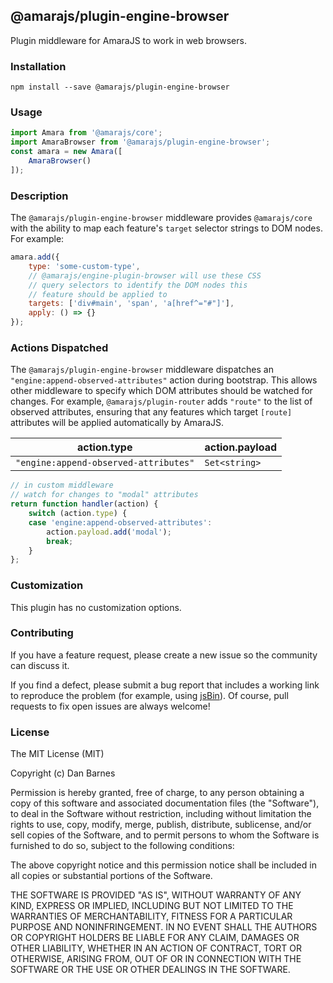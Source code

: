 ## @amarajs/plugin-engine-browser

Plugin middleware for AmaraJS to work in web browsers.

### Installation

`npm install --save @amarajs/plugin-engine-browser`

### Usage

```javascript
import Amara from '@amarajs/core';
import AmaraBrowser from '@amarajs/plugin-engine-browser';
const amara = new Amara([
    AmaraBrowser()
]);
```

### Description

The `@amarajs/plugin-engine-browser` middleware provides `@amarajs/core` with the ability to map each feature's `target` selector strings to DOM nodes. For example:

```javascript
amara.add({
    type: 'some-custom-type',
    // @amarajs/engine-plugin-browser will use these CSS
    // query selectors to identify the DOM nodes this
    // feature should be applied to
    targets: ['div#main', 'span', 'a[href^="#"]'],
    apply: () => {}
});
```

### Actions Dispatched

The `@amarajs/plugin-engine-browser` middleware dispatches an `"engine:append-observed-attributes"` action during bootstrap. This allows other middleware to specify which DOM attributes should be watched for changes. For example, `@amarajs/plugin-router` adds `"route"` to the list of observed attributes, ensuring that any features which target `[route]` attributes will be applied automatically by AmaraJS.

action.type | action.payload
--- | ---
`"engine:append-observed-attributes"` | `Set<string>`

```javascript
// in custom middleware
// watch for changes to "modal" attributes
return function handler(action) {
    switch (action.type) {
    case 'engine:append-observed-attributes':
        action.payload.add('modal');
        break;
    }
};
```

### Customization

This plugin has no customization options.

### Contributing

If you have a feature request, please create a new issue so the community can discuss it.

If you find a defect, please submit a bug report that includes a working link to reproduce the problem (for example, using [jsBin](https://jsbin.com)). Of course, pull requests to fix open issues are always welcome!

### License

The MIT License (MIT)

Copyright (c) Dan Barnes

Permission is hereby granted, free of charge, to any person obtaining a copy of this software and associated documentation files (the "Software"), to deal in the Software without restriction, including without limitation the rights to use, copy, modify, merge, publish, distribute, sublicense, and/or sell copies of the Software, and to permit persons to whom the Software is furnished to do so, subject to the following conditions:

The above copyright notice and this permission notice shall be included in all copies or substantial portions of the Software.

THE SOFTWARE IS PROVIDED "AS IS", WITHOUT WARRANTY OF ANY KIND, EXPRESS OR IMPLIED, INCLUDING BUT NOT LIMITED TO THE WARRANTIES OF MERCHANTABILITY, FITNESS FOR A PARTICULAR PURPOSE AND NONINFRINGEMENT. IN NO EVENT SHALL THE AUTHORS OR COPYRIGHT HOLDERS BE LIABLE FOR ANY CLAIM, DAMAGES OR OTHER LIABILITY, WHETHER IN AN ACTION OF CONTRACT, TORT OR OTHERWISE, ARISING FROM, OUT OF OR IN CONNECTION WITH THE SOFTWARE OR THE USE OR OTHER DEALINGS IN THE SOFTWARE.
